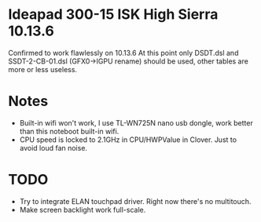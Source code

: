 Ideapad 300-15 ISK High Sierra 10.13.6 
======================================
Confirmed to work flawlessly on 10.13.6
At this point only DSDT.dsl and SSDT-2-CB-01.dsl (GFX0->IGPU rename) should be used, other tables are more or less useless.

Notes
=====
* Built-in wifi won't work, I use TL-WN725N nano usb dongle, work better than this noteboot built-in wifi.
* CPU speed is locked to 2.1GHz in CPU/HWPValue in Clover. Just to avoid loud fan noise. 

TODO
====
* Try to integrate ELAN touchpad driver. Right now there's no multitouch.
* Make screen backlight work full-scale.
